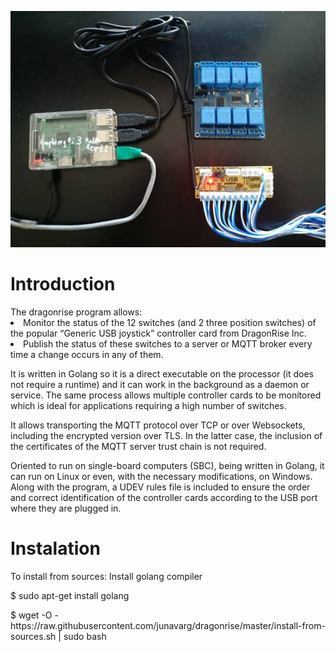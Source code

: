 ![alt text](image014.jpg?raw=true "Title")
<h1>Introduction</h1>
The dragonrise program allows:
<li>Monitor the status of the 12 switches (and 2 three position switches) of the popular “Generic USB joystick” controller card from DragonRise Inc.</li>
<li>Publish the status of these switches to a server or MQTT broker every time a change occurs in any of them.</li>

It is written in Golang so it is a direct executable on the processor (it does not require a runtime) and it can work in the background as a daemon or service. 
The same process allows multiple controller cards to be monitored which is ideal for applications requiring a high number of switches.

It allows transporting the MQTT protocol over TCP or over Websockets, including the encrypted version over TLS. In the latter case, the inclusion of the certificates of the MQTT server trust chain is not required.

Oriented to run on single-board computers (SBC), being written in Golang, it can run on Linux or even, with the necessary modifications, on Windows.
Along with the program, a UDEV rules file is included to ensure the order and correct identification of the controller cards according to the USB port where they are plugged in.
<h1>Instalation</h1>
To install from sources: 
Install golang compiler
<p>$ sudo apt-get install golang
<p>$ wget -O - https://raw.githubusercontent.com/junavarg/dragonrise/master/install-from-sources.sh | sudo bash

